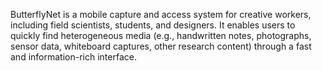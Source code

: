 ButterflyNet is a mobile capture and access system for creative workers, including field scientists, students, and designers. It enables users to quickly find heterogeneous media (e.g., handwritten notes, photographs, sensor data, whiteboard captures, other research content) through a fast and information-rich interface.


